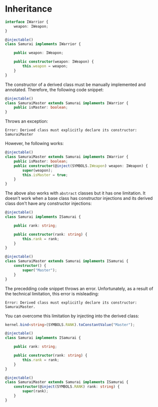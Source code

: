 # Inheritance
```ts
interface IWarrior {
    weapon: IWeapon;
}

@injectable()
class Samurai implements IWarrior {

    public weapon: IWeapon;

    public constructor(weapon: IWeapon) {
        this.weapon = weapon;
    }
}
```
The constructor of a derived class must be manually implemented and annotated. Therefore, the following code snippet:
```ts
@injectable()
class SamuraiMaster extends Samurai implements IWarrior {
    public isMaster: boolean;
}
```
Throws an exception:
```
Error: Derived class must explicitly declare its constructor: SamuraiMaster
```
However, he following works:
```ts
@injectable()
class SamuraiMaster extends Samurai implements IWarrior {
    public isMaster: boolean;
    public constructor(@inject(SYMBOLS.IWeapon) weapon: IWeapon) {
        super(weapon);
        this.isMaster = true;
    }
}
```
The above also works with `abstract` classes but it has one limitation. It doesn't work when a base class has constructor injections and its derived class don't have any constructor injections:

```ts
@injectable()
class Samurai implements ISamurai {

    public rank: string;

    public constructor(rank: string) {
        this.rank = rank;
    }
}

@injectable()
class SamuraiMaster extends Samurai implements ISamurai {
    constructor() {
        super("Master");
    }
}
```
The precedding code snippet throws an error. Unfortunately, as a result of the technical limitation, this error is misleading:
```
Error: Derived class must explicitly declare its constructor: SamuraiMaster.
```
You can overcome this limitation by injecting into the derived class:
```ts
kernel.bind<string>(SYMBOLS.RANK).toConstantValue("Master");

@injectable()
class Samurai implements ISamurai {

    public rank: string;

    public constructor(rank: string) {
        this.rank = rank;
    }
}

@injectable()
class SamuraiMaster extends Samurai implements ISamurai {
    constructor(@inject(SYMBOLS.RANK) rank: string) {
        super(rank);
    }
}
```
